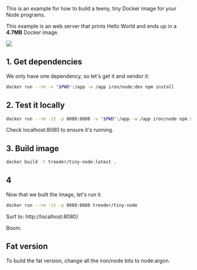 This is an example for how to build a teeny, tiny Docker image for your
Node programs.

This example is an web server that prints Hello World and ends up in a **4.7MB** Docker image.

[![](https://badge.imagelayers.io/treeder/static-go:latest.svg)](https://imagelayers.io/?images=treeder/static-go:latest 'Get your own badge on imagelayers.io')

## 1. Get dependencies

We only have one dependency, so let's get it and vendor it:

```sh
docker run --rm -v "$PWD":/app -w /app iron/node:dev npm install
```

## 2. Test it locally

```sh
docker run --rm -it -p 8080:8080 -v "$PWD":/app -w /app iron/node npm start
```

Check localhost:8080 to ensure it's running.

## 3. Build image

```sh
docker build -t treeder/tiny-node:latest .
```

## 4

Now that we built the image, let's run it.

```sh
docker run --rm -it -p 8080:8080 treeder/tiny-node
```

Surf to: http://localhost:8080/

Boom.

## Fat version

To build the fat version, change all the iron/node bits to node:argon.
